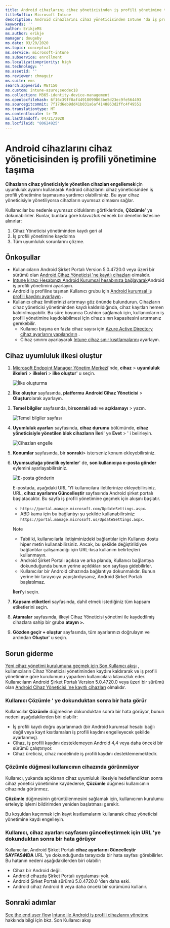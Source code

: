 ```yaml
---
title: Android cihazlarını cihaz yöneticisinden iş profili yönetimine taşıma
titleSuffix: Microsoft Intune
description: Android cihazlarını cihaz yöneticisinden Intune 'da iş profili yönetimine taşıyın.
keywords: ''
author: ErikjeMS
ms.author: erikje
manager: dougeby
ms.date: 03/20/2020
ms.topic: conceptual
ms.service: microsoft-intune
ms.subservice: enrollment
ms.localizationpriority: high
ms.technology: ''
ms.assetid: ''
ms.reviewer: chmaguir
ms.suite: ems
search.appverid: MET150
ms.custom: intune-azure;seodec18
ms.collection: M365-identity-device-management
ms.openlocfilehash: 6f16c39ff0af44918099863be5d23ec9fe564493
ms.sourcegitcommit: 7f17d6eb9dd41b031a6af4148863d2ffc4f49551
ms.translationtype: MT
ms.contentlocale: tr-TR
ms.lasthandoff: 04/21/2020
ms.locfileid: "80624925"
---
```

# <a name="move-android-devices-from-device-administrator-to-work-profile-management"></a>Android cihazlarını cihaz yöneticisinden iş profili yönetimine taşıma

**Cihazların cihaz yöneticisiyle yönetilen cihazları engellemek**için uyumluluk ayarını kullanarak Android cihazlarını cihaz yöneticisinden iş profili yönetimine taşımasına yardımcı olabilirsiniz. Bu ayar cihaz yöneticisiyle yönetiliyorsa cihazların uyumsuz olmasını sağlar. 

Kullanıcılar bu nedenle uyumsuz olduklarını görtiklerinde, **Çözümle**' ye dokunabilirler. Bunlar, bunlara göre kılavuzluk edecek bir denetim listesine alınırlar:
1. Cihaz Yöneticisi yönetiminden kaydı geri al
2. İş profili yönetimine kaydolma
3. Tüm uyumluluk sorunlarını çözme. 

## <a name="prerequisites"></a>Önkoşullar

- Kullanıcıların Android Şirket Portalı Version 5.0.4720.0 veya üzeri bir sürümü olan [Android Cihaz Yöneticisi 'ne kayıtlı cihazları](android-enroll-device-administrator.md) olmalıdır.
- [Intune kiracı Hesabınızı Android Kurumsal hesabınıza bağlayarak](connect-intune-android-enterprise.md)Android iş profili yönetimini ayarlayın.
- Android iş profiline taşınan Kullanıcı grubu için [Android kurumsal iş profili kaydını ayarlayın](android-work-profile-enroll.md) .
- Kullanıcı cihaz limitlerinizi artırmayı göz önünde bulundurun. Cihazların cihaz yöneticisi yönetiminden kaydı kaldırıldığında, cihaz kayıtları hemen kaldırılmayabilir. Bu süre boyunca Cushion sağlamak için, kullanıcıların iş profili yönetimine kaydolabilmesi için cihaz sınırı kapasitesini artırmanız gerekebilir.
  - Kullanıcı başına en fazla cihaz sayısı için [Azure Active Directory cihaz ayarlarını yapılandırın](https://docs.microsoft.com/azure/active-directory/devices/device-management-azure-portal#configure-device-settings) .
  - Cihaz sınırını ayarlayarak [Intune cihaz sınır kısıtlamalarını](enrollment-restrictions-set.md#create-a-device-limit-restriction) ayarlayın. 

## <a name="create-device-compliance-policy"></a>Cihaz uyumluluk ilkesi oluştur

1. [Microsoft Endpoint Manager Yönetim Merkezi](https://go.microsoft.com/fwlink/?linkid=2109431)'nde, **cihaz** > **uyumluluk ilkeleri** > **ilkeleri** > **ilke oluştur**' u seçin.

    ![İlke oluşturma](./media/android-move-device-admin-work-profile/create-policy.png)

2. **İlke oluştur** sayfasında, **platformu** **Android Cihaz Yöneticisi** > **Oluştur**olarak ayarlayın.
3. **Temel bilgiler** sayfasında, bir**sonraki** **adı** ve **açıklamayı** > yazın.

    ![Temel bilgiler sayfası](./media/android-move-device-admin-work-profile/basics.png)
    
4. **Uyumluluk ayarları** sayfasında, **cihaz durumu** bölümünde, **cihaz yöneticisiyle yönetilen blok cihazların** **İleri**' ye **Evet** > ' i belirleyin.

    ![Cihazları engelle](./media/android-move-device-admin-work-profile/block-devices.png)

5. **Konumlar** sayfasında, bir **sonraki**> isterseniz konum ekleyebilirsiniz.
6. **Uyumsuzluğa yönelik eylemler**' de, **son kullanıcıya e-posta gönder** eylemini ayarlayabilirsiniz.

    ![E-posta gönderin](./media/android-move-device-admin-work-profile/send-email.png)


    E-postada, aşağıdaki URL 'YI kullanıcılara iletilerinize ekleyebilirsiniz. URL, **cihaz ayarlarını Güncelleştir** sayfasında Android şirket portalı başlatacaktır. Bu sayfa iş profili yönetimine geçmek için akışını başlatır.
    - `https://portal.manage.microsoft.com/UpdateSettings.aspx`.
    - ABD kamu için bu bağlantıyı şu şekilde kullanabilirsiniz: `https://portal.manage.microsoft.us/UpdateSettings.aspx`.
  
    > [!NOTE]
    > - Tabii ki, kullanıcılarla iletişiminizdeki bağlantılar için Kullanıcı dostu hiper metin kullanabilirsiniz. Ancak, bu şekilde değiştirildiyse bağlantılar çalışamadığı için URL-kısa kullanım belirteçleri kullanmayın.
    > - Android Şirket Portalı açıksa ve arka planda, Kullanıcı bağlantıya dokunduğunda bunun yerine açıldıkları son sayfaya gidebilirler.
    > - Kullanıcılar bir Android cihazında bağlantıya dokunmalıdır. Bunun yerine bir tarayıcıya yapıştırdıysanız, Android Şirket Portalı başlatılmaz. 

    **İleri**’yi seçin.

7. **Kapsam etiketleri** sayfasında, dahil etmek istediğiniz tüm kapsam etiketlerini seçin.
8. **Atamalar** sayfasında, ilkeyi Cihaz Yöneticisi yönetimi ile kaydedilmiş cihazlara sahip bir gruba **atayın >.**
9. **Gözden geçir + oluştur** sayfasında, tüm ayarlarınızı doğrulayın ve ardından **Oluştur**' u seçin.

## <a name="troubleshooting"></a>Sorun giderme

[Yeni cihaz yönetimi kurulumuna geçmek için Son Kullanıcı akışı](../user-help/move-to-new-device-management-setup.md) , kullanıcıların Cihaz Yöneticisi yönetiminden kaydını kaldırarak ve iş profili yönetimine göre kurulumunu yaparken kullanıcılara kılavuzluk eder. Kullanıcıların Android Şirket Portalı Version 5.0.4720.0 veya üzeri bir sürümü olan [Android Cihaz Yöneticisi 'ne kayıtlı cihazları](android-enroll-device-administrator.md) olmalıdır.

### <a name="user-sees-an-error-after-tapping-resolve"></a>Kullanıcı Çözümle ' ye dokunduktan sonra bir hata görür
Kullanıcılar **Çözümle** düğmesine dokunduktan sonra bir hata görüyor, bunun nedeni aşağıdakilerden biri olabilir:
- İş profili kaydı doğru ayarlanmadı (bir Android kurumsal hesabı bağlı değil veya kayıt kısıtlamaları iş profili kaydını engelleyecek şekilde ayarlanmış).
- Cihaz, iş profili kaydını desteklemeyen Android 4,4 veya daha önceki bir sürümü çalıştırıyor. 
- Cihaz üreticisi, cihaz modelinde iş profili kaydını desteklememektedir.

### <a name="resolve-button-doesnt-appear-on-the-users-device"></a>Çözümle düğmesi kullanıcının cihazında görünmüyor
Kullanıcı, yukarıda açıklanan cihaz uyumluluk ilkesiyle hedeflendikten sonra cihaz yönetici yönetimine kaydederse, **Çözümle** düğmesi kullanıcının cihazında görünmez.

**Çözümle** düğmesinin görüntülenmesini sağlamak için, kullanıcının kurulumu erteleyip işlemi bildirimden yeniden başlatması gerekir.

Bu koşuldan kaçınmak için kayıt kısıtlamalarını kullanarak cihaz yöneticisi yönetimine kaydı engelleyin.

### <a name="user-sees-an-error-after-tapping-url-to-update-device-settings-page"></a>Kullanıcı, cihaz ayarları sayfasını güncelleştirmek için URL 'ye dokunduktan sonra bir hata görüyor
Kullanıcılar, Android Şirket Portalı **cihaz ayarlarını Güncelleştir SAYFASıNDA** URL 'ye dokunduğunda tarayıcıda bir hata sayfası görebilirler. Bu hatanın nedeni aşağıdakilerden biri olabilir:
- Cihaz bir Android değil.
- Android cihazda Şirket Portalı uygulaması yok.
- Android Şirket Portalı sürümü 5.0.4720.0 'den daha eski.
- Android cihaz Android 6 veya daha önceki bir sürümünü kullanır. 

## <a name="next-steps"></a>Sonraki adımlar
[See the end user flow](../user-help/move-to-new-device-management-setup.md)
[Intune ile Android iş profili cihazlarını yönetme](android-enterprise-overview.md) hakkında bilgi için bkz. Son Kullanıcı akışı
